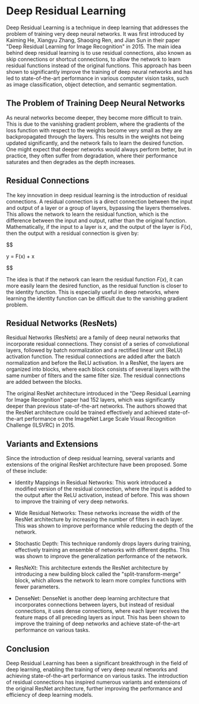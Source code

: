 # Deep Residual Learning

Deep Residual Learning is a technique in deep learning that addresses the problem of training very deep neural networks. It was first introduced by Kaiming He, Xiangyu Zhang, Shaoqing Ren, and Jian Sun in their paper "Deep Residual Learning for Image Recognition" in 2015. The main idea behind deep residual learning is to use residual connections, also known as skip connections or shortcut connections, to allow the network to learn residual functions instead of the original functions. This approach has been shown to significantly improve the training of deep neural networks and has led to state-of-the-art performance in various computer vision tasks, such as image classification, object detection, and semantic segmentation.

## The Problem of Training Deep Neural Networks

As neural networks become deeper, they become more difficult to train. This is due to the vanishing gradient problem, where the gradients of the loss function with respect to the weights become very small as they are backpropagated through the layers. This results in the weights not being updated significantly, and the network fails to learn the desired function. One might expect that deeper networks would always perform better, but in practice, they often suffer from degradation, where their performance saturates and then degrades as the depth increases.

## Residual Connections

The key innovation in deep residual learning is the introduction of residual connections. A residual connection is a direct connection between the input and output of a layer or a group of layers, bypassing the layers themselves. This allows the network to learn the residual function, which is the difference between the input and output, rather than the original function. Mathematically, if the input to a layer is $x$, and the output of the layer is $F(x)$, then the output with a residual connection is given by:


$$

y = F(x) + x

$$


The idea is that if the network can learn the residual function $F(x)$, it can more easily learn the desired function, as the residual function is closer to the identity function. This is especially useful in deep networks, where learning the identity function can be difficult due to the vanishing gradient problem.

## Residual Networks (ResNets)

Residual Networks (ResNets) are a family of deep neural networks that incorporate residual connections. They consist of a series of convolutional layers, followed by batch normalization and a rectified linear unit (ReLU) activation function. The residual connections are added after the batch normalization and before the ReLU activation. In a ResNet, the layers are organized into blocks, where each block consists of several layers with the same number of filters and the same filter size. The residual connections are added between the blocks.

The original ResNet architecture introduced in the "Deep Residual Learning for Image Recognition" paper had 152 layers, which was significantly deeper than previous state-of-the-art networks. The authors showed that the ResNet architecture could be trained effectively and achieved state-of-the-art performance on the ImageNet Large Scale Visual Recognition Challenge (ILSVRC) in 2015.

## Variants and Extensions

Since the introduction of deep residual learning, several variants and extensions of the original ResNet architecture have been proposed. Some of these include:

- Identity Mappings in Residual Networks: This work introduced a modified version of the residual connection, where the input is added to the output after the ReLU activation, instead of before. This was shown to improve the training of very deep networks.

- Wide Residual Networks: These networks increase the width of the ResNet architecture by increasing the number of filters in each layer. This was shown to improve performance while reducing the depth of the network.

- Stochastic Depth: This technique randomly drops layers during training, effectively training an ensemble of networks with different depths. This was shown to improve the generalization performance of the network.

- ResNeXt: This architecture extends the ResNet architecture by introducing a new building block called the "split-transform-merge" block, which allows the network to learn more complex functions with fewer parameters.

- DenseNet: DenseNet is another deep learning architecture that incorporates connections between layers, but instead of residual connections, it uses dense connections, where each layer receives the feature maps of all preceding layers as input. This has been shown to improve the training of deep networks and achieve state-of-the-art performance on various tasks.

## Conclusion

Deep Residual Learning has been a significant breakthrough in the field of deep learning, enabling the training of very deep neural networks and achieving state-of-the-art performance on various tasks. The introduction of residual connections has inspired numerous variants and extensions of the original ResNet architecture, further improving the performance and efficiency of deep learning models.
